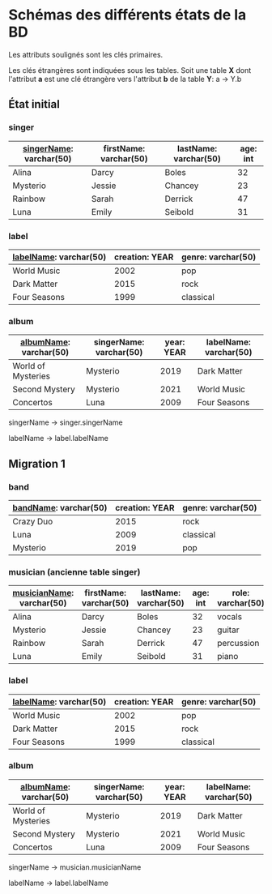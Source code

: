# Schémas des différents états de la BD

Les attributs soulignés sont les clés primaires.

Les clés étrangères sont indiquées sous les tables. Soit une table **X** dont l'attribut **a** est une clé étrangère vers l'attribut **b** de la table **Y**:
a -> Y.b

## État initial

### singer

| **<ins>singerName</ins>**: varchar(50) | **firstName**: varchar(50) | **lastName**: varchar(50) | **age**: int |
|----------------------------------------|----------------------------|---------------------------|--------------|
| Alina                                  | Darcy                      | Boles                     | 32           |
| Mysterio                               | Jessie                     | Chancey                   | 23           |
| Rainbow                                | Sarah                      | Derrick                   | 47           |
| Luna                                   | Emily                      | Seibold                   | 31           |


### label

| **<ins>labelName</ins>**: varchar(50) | **creation**: YEAR | **genre**: varchar(50) |
|---------------------------------------|--------------------|------------------------|
| World Music                           | 2002               | pop                    |
| Dark Matter                           | 2015               | rock                   |
| Four Seasons                          | 1999               | classical              |


### album

| **<ins>albumName</ins>**: varchar(50) | **singerName**: varchar(50) | **year**: YEAR | **labelName**: varchar(50) |
|---------------------------------------|-----------------------------|----------------|----------------------------|
| World of Mysteries                    | Mysterio                    | 2019           | Dark Matter                |
| Second Mystery                        | Mysterio                    | 2021           | World Music                |
| Concertos                             | Luna                        | 2009           | Four Seasons               |


singerName -> singer.singerName

labelName -> label.labelName


## Migration 1

### band

| **<ins>bandName</ins>**: varchar(50) | **creation**: YEAR | **genre**: varchar(50) |
|--------------------------------------|--------------------|------------------------|
| Crazy Duo                            | 2015               | rock                   |
| Luna                                 | 2009               | classical              |
| Mysterio                             | 2019               | pop                    |


### musician (ancienne table singer)

| **<ins>musicianName</ins>**: varchar(50) | **firstName**: varchar(50) | **lastName**: varchar(50) | **age**: int | role: varchar(50) | bandName: varchar(50) |
|------------------------------------------|----------------------------|---------------------------|--------------|-------------------|-----------------------|
| Alina                                    | Darcy                      | Boles                     | 32           | vocals            | Crazy Duo             |
| Mysterio                                 | Jessie                     | Chancey                   | 23           | guitar            | Mysterio              |
| Rainbow                                  | Sarah                      | Derrick                   | 47           | percussion        | Crazy Duo             |
| Luna                                     | Emily                      | Seibold                   | 31           | piano             | Luna                  |


### label

| **<ins>labelName</ins>**: varchar(50) | **creation**: YEAR | **genre**: varchar(50) |
|---------------------------------------|--------------------|------------------------|
| World Music                           | 2002               | pop                    |
| Dark Matter                           | 2015               | rock                   |
| Four Seasons                          | 1999               | classical              |


### album

| **<ins>albumName</ins>**: varchar(50) | **singerName**: varchar(50) | **year**: YEAR | **labelName**: varchar(50) |
|---------------------------------------|-----------------------------|----------------|----------------------------|
| World of Mysteries                    | Mysterio                    | 2019           | Dark Matter                |
| Second Mystery                        | Mysterio                    | 2021           | World Music                |
| Concertos                             | Luna                        | 2009           | Four Seasons               |


singerName -> musician.musicianName

labelName -> label.labelName